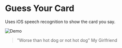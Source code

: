 # Guess Your Card
Uses iOS speech recognition to show the card you say.

![Demo](https://i.imgur.com/Fgbjx39.gif "Card guess demo")

> "Worse than hot dog or not hot dog"
 My Girlfriend
